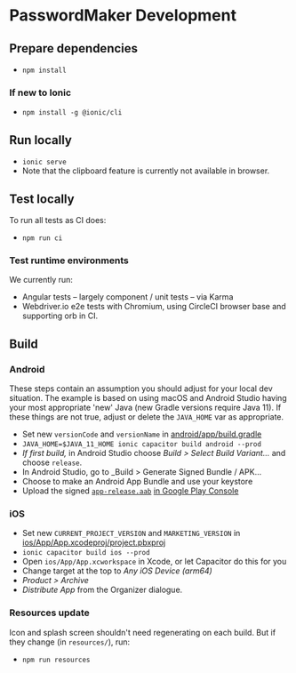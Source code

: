 # PasswordMaker Development

## Prepare dependencies

* `npm install`

### If new to Ionic

* `npm install -g @ionic/cli`

## Run locally

* `ionic serve`
* Note that the clipboard feature is currently not available in browser.

## Test locally

To run all tests as CI does:

* `npm run ci`

### Test runtime environments

We currently run:

* Angular tests – largely component / unit tests – via Karma
* Webdriver.io e2e tests with Chromium, using CircleCI browser base and supporting orb in CI.

## Build

### Android

These steps contain an assumption you should adjust for your local dev situation. The example is based on
using macOS and Android Studio having your most appropriate 'new' Java (new Gradle versions require
Java 11). If these things are not true, adjust or delete the `JAVA_HOME` var as appropriate.

* Set new `versionCode` and `versionName` in [android/app/build.gradle](../android/app/build.gradle)
* `JAVA_HOME=$JAVA_11_HOME ionic capacitor build android --prod`
* _If first build,_ in Android Studio choose _Build > Select Build Variant..._ and choose `release`.
* In Android Studio, go to _Build > Generate Signed Bundle / APK...
* Choose to make an Android App Bundle and use your keystore
* Upload the signed [`app-release.aab`](../android/app/release/app-release.aab) [in Google Play Console](https://play.google.com/console/u/0/developers)

### iOS

* Set new `CURRENT_PROJECT_VERSION` and `MARKETING_VERSION` in [ios/App/App.xcodeproj/project.pbxproj](../ios/App/App.xcodeproj/project.pbxproj)
* `ionic capacitor build ios --prod`
* Open `ios/App/App.xcworkspace` in Xcode, or let Capacitor do this for you
* Change target at the top to _Any iOS Device (arm64)_
* _Product > Archive_
* _Distribute App_ from the Organizer dialogue.

### Resources update

Icon and splash screen shouldn't need regenerating on each build. But if they change (in `resources/`), run:

* `npm run resources`

